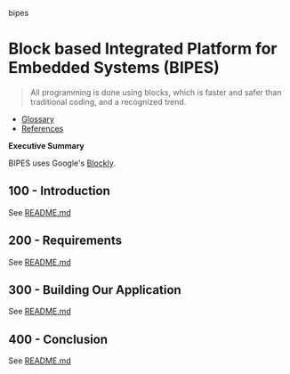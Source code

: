 bipes
# Block based Integrated Platform for Embedded Systems (BIPES)

> All programming is done using blocks, which is faster and safer than traditional coding, and a recognized trend.

- [Glossary](./GLOSSARY.md)
- [References](./REFERENCES.md)

**Executive Summary**

BIPES uses Google's [Blockly](https://github.com/vanHeemstraSystems/blockly-demo).

## 100 - Introduction

See [README.md](./100/README.md)

## 200 - Requirements

See [README.md](./200/README.md)

## 300 - Building Our Application

See [README.md](./300/README.md)

## 400 - Conclusion

See [README.md](./400/README.md)
